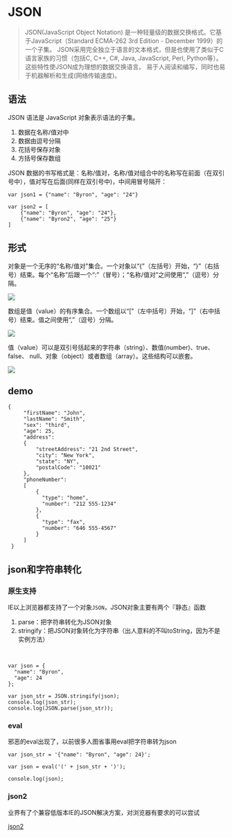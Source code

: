# JSON

>JSON(JavaScript Object Notation) 是一种轻量级的数据交换格式。它基于JavaScript（Standard ECMA-262 3rd Edition - December 1999）的一个子集。 JSON采用完全独立于语言的文本格式，但是也使用了类似于C语言家族的习惯（包括C, C++, C#, Java, JavaScript, Perl, Python等）。这些特性使JSON成为理想的数据交换语言。 易于人阅读和编写，同时也易于机器解析和生成(网络传输速度)。

## 语法

JSON 语法是 JavaScript 对象表示语法的子集。
1. 数据在名称/值对中
2. 数据由逗号分隔
3. 花括号保存对象
4. 方括号保存数组

JSON 数据的书写格式是：名称/值对，名称/值对组合中的名称写在前面（在双引号中），值对写在后面(同样在双引号中)，中间用冒号隔开：

	var json1 = {"name": "Byron", "age": "24"}
	
	var json2 = [
		{"name": "Byron", "age": "24"}, 
		{"name": "Byron2", "age": "25"}
	]

## 形式

对象是一个无序的“名称/值对”集合。一个对象以“{”（左括号）开始，“}”（右括号）结束。每个“名称”后跟一个“:”（冒号）；“名称/值对”之间使用“,”（逗号）分隔。

![](http://www.json.org/object.gif)


数组是值（value）的有序集合。一个数组以“[”（左中括号）开始，“]”（右中括号）结束。值之间使用“,”（逗号）分隔。


![](http://www.json.org/array.gif)


值（value）可以是双引号括起来的字符串（string）、数值(number)、true、false、 null、对象（object）或者数组（array）。这些结构可以嵌套。

![](http://www.json.org/value.gif)

## demo

	{
	     "firstName": "John",
	     "lastName": "Smith",
	     "sex": "third",
	     "age": 25,
	     "address": 
	     {
	         "streetAddress": "21 2nd Street",
	         "city": "New York",
	         "state": "NY",
	         "postalCode": "10021"
	     },
	     "phoneNumber": 
	     [
	         {
	           "type": "home",
	           "number": "212 555-1234"
	         },
	         {
	           "type": "fax",
	           "number": "646 555-4567"
	         }
	     ]
	 }
	 
## json和字符串转化

### 原生支持

IE以上浏览器都支持了一个对象`JSON`，JSON对象主要有两个『静态』函数

1. parse：把字符串转化为JSON对象
2. stringify：把JSON对象转化为字符串（出人意料的不叫toString，因为不是实例方法）

&nbsp;


	var json = {
	  "name": "Byron",
	  "age": 24
	};
	
	var json_str = JSON.stringify(json);
	console.log(json_str);
	console.log(JSON.parse(json_str));


### eval

邪恶的eval出现了，以前很多人图省事用eval把字符串转为json

	var json_str = '{"name": "Byron", "age": 24}';
	
	var json = eval('(' + json_str + ')');
	
	console.log(json);

### json2 

业界有了个兼容低版本IE的JSON解决方案，对浏览器有要求的可以尝试

[json2](https://github.com/douglascrockford/JSON-js)